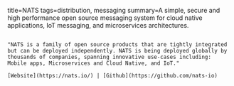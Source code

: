 title=NATS
tags=distribution, messaging
summary=A simple, secure and high performance open source messaging system for cloud native applications, IoT messaging, and microservices architectures.
~~~~~~

"NATS is a family of open source products that are tightly integrated but can be deployed independently. NATS is being deployed globally by thousands of companies, spanning innovative use-cases including: Mobile apps, Microservices and Cloud Native, and IoT."

[Website](https://nats.io/) | [Github](https://github.com/nats-io)
